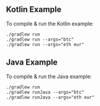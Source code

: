 ## Kotlin Example
To compile & run the Kotlin example:

```text
./gradlew run
./gradlew run --args="btc"
./gradlew run --args="eth eur"
```

## Java Example

To compile & run the Java example:

```text
./gradlew run
./gradlew runJava --args="btc"
./gradlew runJava --args="eth eur"
```
